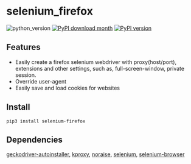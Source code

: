 # selenium_firefox
![python_version](https://img.shields.io/static/v1?label=Python&message=3.5%20|%203.6%20|%203.7&color=blue) [![PyPI download month](https://img.shields.io/pypi/dm/selenium-firefox?logo=pypi&logoColor=white)](https://pypi.python.org/pypi/selenium-firefox/) [![PyPI version](https://img.shields.io/pypi/v/selenium-firefox?logo=pypi&logoColor=white)](https://pypi.python.org/pypi/selenium-firefox/)

## Features
- Easily create a firefox selenium webdriver with proxy(host/port), extensions and other settings, such as, full-screen-window,
private session.
- Override user-agent
- Easily save and load cookies for websites

## Install
~~~~
pip3 install selenium-firefox
~~~~

## Dependencies

[geckodriver-autoinstaller](https://pypi.org/project/geckodriver-autoinstaller), [kproxy](https://pypi.org/project/kproxy), [noraise](https://pypi.org/project/noraise), [selenium](https://pypi.org/project/selenium), [selenium-browser](https://pypi.org/project/selenium-browser)